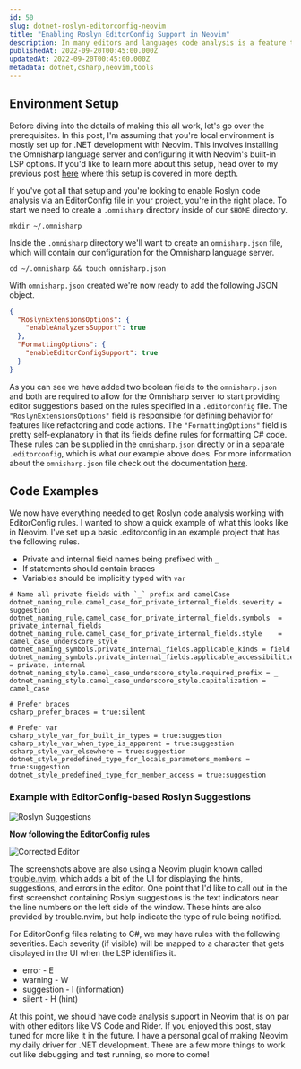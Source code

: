 ```yaml
---
id: 50
slug: dotnet-roslyn-editorconfig-neovim
title: "Enabling Roslyn EditorConfig Support in Neovim"
description: In many editors and languages code analysis is a feature that is nearly expected to be available out of the box. With C# and .NET, the Roslyn API and Omnisharp language server are tools that make code analysis possible. In this post, we're going to look at how we can put these tools to use in Neovim resulting in a better development experience. Let's dive in!
publishedAt: 2022-09-20T00:45:00.000Z
updatedAt: 2022-09-20T00:45:00.000Z
metadata: dotnet,csharp,neovim,tools
---
```


## Environment Setup

Before diving into the details of making this all work, let's go over the prerequisites. In this post, I'm assuming that you're local environment is mostly set up for .NET development with Neovim. This involves installing the Omnisharp language server and configuring it with Neovim's built-in LSP options. If you'd like to learn more about this setup, head over to my previous post [here](https://aaronbos.dev/posts/csharp-dotnet-neovim) where this setup is covered in more depth.

If you've got all that setup and you're looking to enable Roslyn code analysis via an EditorConfig file in your project, you're in the right place. To start we need to create a `.omnisharp` directory inside of our `$HOME` directory.

```shell
mkdir ~/.omnisharp
```

Inside the `.omnisharp` directory we'll want to create an `omnisharp.json` file, which will contain our configuration for the Omnisharp language server.

```shell
cd ~/.omnisharp && touch omnisharp.json
```

With `omnisharp.json` created we're now ready to add the following JSON object.

```json
{
  "RoslynExtensionsOptions": {
    "enableAnalyzersSupport": true
  },
  "FormattingOptions": {
    "enableEditorConfigSupport": true
  }
}
```

As you can see we have added two boolean fields to the `omnisharp.json` and both are required to allow for the Omnisharp server to start providing editor suggestions based on the rules specified in a `.editorconfig` file. The `"RoslynExtensionsOptions"` field is responsible for defining behavior for features like refactoring and code actions. The `"FormattingOptions"` field is pretty self-explanatory in that its fields define rules for formatting C# code. These rules can be supplied in the `omnisharp.json` directly or in a separate `.editorconfig`, which is what our example above does. For more information about the `omnisharp.json` file check out the documentation [here](https://github.com/OmniSharp/omnisharp-roslyn/wiki/Configuration-Options).

## Code Examples

We now have everything needed to get Roslyn code analysis working with EditorConfig rules. I wanted to show a quick example of what this looks like in Neovim. I've set up a basic .editorconfig in an example project that has the following rules.

- Private and internal field names being prefixed with `_`
- If statements should contain braces
- Variables should be implicitly typed with `var`

```
# Name all private fields with `_` prefix and camelCase
dotnet_naming_rule.camel_case_for_private_internal_fields.severity = suggestion
dotnet_naming_rule.camel_case_for_private_internal_fields.symbols  = private_internal_fields
dotnet_naming_rule.camel_case_for_private_internal_fields.style    = camel_case_underscore_style
dotnet_naming_symbols.private_internal_fields.applicable_kinds = field
dotnet_naming_symbols.private_internal_fields.applicable_accessibilities = private, internal
dotnet_naming_style.camel_case_underscore_style.required_prefix = _
dotnet_naming_style.camel_case_underscore_style.capitalization = camel_case

# Prefer braces
csharp_prefer_braces = true:silent

# Prefer var
csharp_style_var_for_built_in_types = true:suggestion
csharp_style_var_when_type_is_apparent = true:suggestion
csharp_style_var_elsewhere = true:suggestion
dotnet_style_predefined_type_for_locals_parameters_members = true:suggestion
dotnet_style_predefined_type_for_member_access = true:suggestion
```

### Example with EditorConfig-based Roslyn Suggestions

![Roslyn Suggestions](https://res.cloudinary.com/aaron-bos/image/upload/v1663633490/roslyn-editor-suggestions_a16xn2.png)

**Now following the EditorConfig rules**

![Corrected Editor](https://res.cloudinary.com/aaron-bos/image/upload/v1663635573/corrected-editor_mhtpmz.png)

The screenshots above are also using a Neovim plugin known called [trouble.nvim](https://github.com/folke/trouble.nvim), which adds a bit of the UI for displaying the hints, suggestions, and errors in the editor. One point that I'd like to call out in the first screenshot containing Roslyn suggestions is the text indicators near the line numbers on the left side of the window. These hints are also provided by trouble.nvim, but help indicate the type of rule being notified.

For EditorConfig files relating to C#, we may have rules with the following severities. Each severity (if visible) will be mapped to a character that gets displayed in the UI when the LSP identifies it.

- error - E
- warning - W
- suggestion - I (information)
- silent - H (hint)

At this point, we should have code analysis support in Neovim that is on par with other editors like VS Code and Rider. If you enjoyed this post, stay tuned for more like it in the future. I have a personal goal of making Neovim my daily driver for .NET development. There are a few more things to work out like debugging and test running, so more to come!
